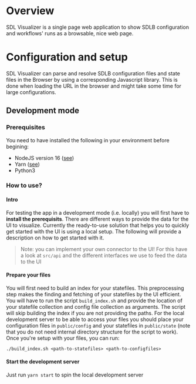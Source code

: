 # Overview
SDL Visualizer is a single page web application to show SDLB configuration and workflows' runs as a browsable, nice web page.

# Configuration and setup
SDL Visualizer can parse and resolve SDLB configuration files and state files in the Browser by using a corresponding Javascript library. This is done when loading the URL in the browser and might take some time for large configurations.

## Development mode

### Prerequisites
You need to have installed the following in your environment before begining:
- NodeJS version 16 ([see](https://nodejs.dev/en/download/))
- Yarn ([see](https://classic.yarnpkg.com/lang/en/docs/install/#windows-stable))
- Python3

### How to use?
#### Intro
For testing the app in a development mode (i.e. locally) you will first have to **install the prerequisits**. There are different ways to provide the data for the UI to visualize. Currently the ready-to-use solution that helps you to quickly get started with the UI is using a local setup. The following will provide a description on how to get started with it. 
> Note: you can implement your own connector to the UI! For this have a look at `src/api` and the different interfaces we use to feed the data to the UI

#### Prepare your files
You will first need to build an index for your statefiles. This preprocessing step makes the finding and fetching of your statefiles by the UI efficient. You will have to run the script `build_index.sh` and provide the location of your statefile collection and config file collection as arguments. The script will skip building the index if you are not providing the paths. For the local development server to be able to access your files you should place your configuration files in `public/config` and your statefiles in `public/state` (note that you do not need internal directory structure for the script to work). Once you're setup with your files, you can run: 
````
./build_index.sh <path-to-statefiles> <path-to-configfiles>
````


#### Start the development server
Just run `yarn start` to spin the local development server

